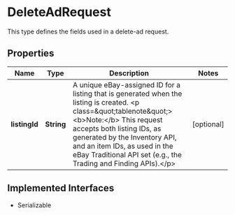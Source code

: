 

# DeleteAdRequest

This type defines the fields used in a delete-ad request.
## Properties

Name | Type | Description | Notes
------------ | ------------- | ------------- | -------------
**listingId** | **String** | A unique eBay-assigned ID for a listing that is generated when the listing is created.  &lt;p class&#x3D;\&quot;tablenote\&quot;&gt;&lt;b&gt;Note:&lt;/b&gt; This request accepts both listing IDs, as generated by the Inventory API, and an item IDs, as used in the eBay Traditional API set (e.g., the Trading and Finding APIs).&lt;/p&gt; |  [optional]


## Implemented Interfaces

* Serializable


